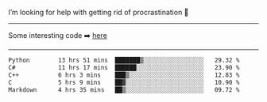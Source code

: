 I’m looking for help with getting rid of procrastination 🤔

-----

Some interesting code :arrow_right: [here](https://github.com/zhen8838/playground)

-----

<!--START_SECTION:waka-->

```txt
Python        13 hrs 51 mins  ███████▒░░░░░░░░░░░░░░░░░   29.32 %
C#            11 hrs 17 mins  ██████░░░░░░░░░░░░░░░░░░░   23.90 %
C++           6 hrs 3 mins    ███▒░░░░░░░░░░░░░░░░░░░░░   12.83 %
C             5 hrs 9 mins    ██▓░░░░░░░░░░░░░░░░░░░░░░   10.90 %
Markdown      4 hrs 35 mins   ██▒░░░░░░░░░░░░░░░░░░░░░░   09.72 %
```

<!--END_SECTION:waka-->

<!--
**zhen8838/zhen8838** is a ✨ _special_ ✨ repository because its `README.md` (this file) appears on your GitHub profile.

Here are some ideas to get you started:

- 🔭 I’m currently working on ...
- 🌱 I’m currently learning ...
- 👯 I’m looking to collaborate on ...
 ...
- 💬 Ask me about ...
- 📫 How to reach me: ...
- 😄 Pronouns: ...
- ⚡ Fun fact: ...
-->
